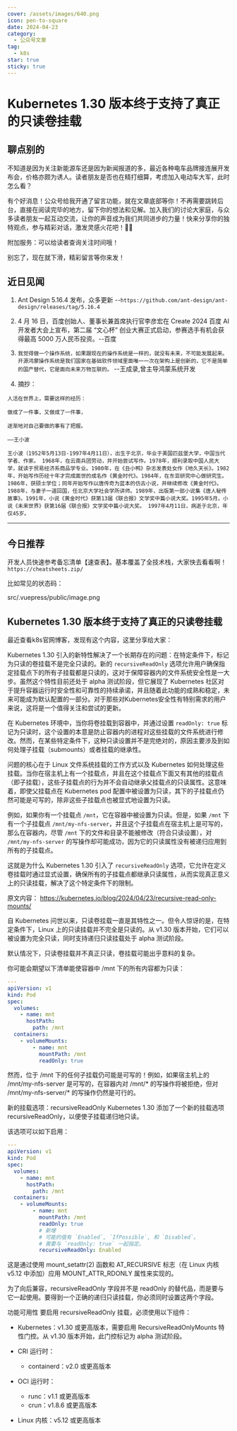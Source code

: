 ```yaml
---
cover: /assets/images/640.png
icon: pen-to-square
date: 2024-04-23
category:
  - 公众号文章
tag:
  - k8s
star: true
sticky: true
---
```

# Kubernetes 1.30 版本终于支持了真正的只读卷挂载

## 聊点别的

不知道是因为关注新能源车还是因为新闻报道的多，最近各种电车品牌接连展开发布会，价格亦颇为诱人。读者朋友是否也在精打细算，考虑加入电动车大军，此时怎么看？

有个好消息！公众号给我开通了留言功能，就在文章底部等你！不再需要跳转后台，直接在阅读完毕的地方，留下你的想法和见解。加入我们的讨论大家庭，与众多读者朋友一起互动交流，让你的声音成为我们共同进步的力量！快来分享你的独特观点，参与精彩对话，激发灵感火花吧！💬✨

附加服务：可以给读者查询关注时间哦！

别忘了，现在就下滑，精彩留言等你来发！


## 近日见闻
1.  Ant Design 5.16.4 发布，众多更新 --`https://github.com/ant-design/ant-design/releases/tag/5.16.4`

2. 4 月 16 日，百度创始人、董事长兼首席执行官李彦宏在 Create 2024 百度 AI 开发者大会上宣布，第二届 “文心杯” 创业大赛正式启动，参赛选手有机会获得最高 5000 万人民币投资。--百度

3. `我觉得做一个操作系统，如果跟现在的操作系统是一样的，就没有未来，不可能发展起来。开源鸿蒙操作系统是我们国家在基础软件领域里面唯一一次在架构上是创新的，它不是简单的国产替代，它是面向未来万物互联的。` --王成录,曾主导鸿蒙系统开发

4. 摘抄：

```
人活在世界上，需要这样的经历：

做成了一件事，又做成了一件事，

逐渐地对自己要做的事有了把握。

——王小波

王小波（1952年5月13日-1997年4月11日），出生于北京，毕业于美国匹兹堡大学，中国当代学者、作家。 1968年，在云南兵团劳动，并开始尝试写作。1978年，顺利录取中国人民大学，就读于贸易经济系商品学专业。1980年，在《丑小鸭》杂志发表处女作《地久天长》。1982年，开始写作历经十年才完成面世的成名作《黄金时代》。1984年，在东亚研究中心做研究生。1986年，获硕士学位；同年开始写作以唐传奇为蓝本的仿古小说，并继续修改《黄金时代》。1988年，与妻子一道回国，任北京大学社会学所讲师。1989年，出版第一部小说集《唐人秘传故事》。1991年，小说《黄金时代》获第13届《联合报》文学奖中篇小说大奖。1995年5月，小说《未来世界》获第16届《联合报》文学奖中篇小说大奖。 1997年4月11日，病逝于北京，年仅45岁。

```

--- 
## 今日推荐

开发人员快速参考备忘清单【速查表】。基本覆盖了全技术栈，大家快去看看啊！
`https://cheatsheets.zip/`

比如常见的状态码：

src/.vuepress/public/image.png

## Kubernetes 1.30 版本终于支持了真正的只读卷挂载

最近查看k8s官网博客，发现有这个内容，这里分享给大家：

Kubernetes 1.30 引入的新特性解决了一个长期存在的问题：在特定条件下，标记为只读的卷挂载不是完全只读的。新的 `recursiveReadOnly` 选项允许用户确保指定挂载点下的所有子挂载都是只读的，这对于保障容器内的文件系统安全性是一大步。虽然这个特性目前还处于 alpha 测试阶段，但它展现了 Kubernetes 社区对于提升容器运行时安全性和可靠性的持续承诺，并且随着此功能的成熟和稳定，未来可能成为默认配置的一部分。对于那些对Kubernetes安全性有特别需求的用户来说，这将是一个值得关注和尝试的更新。

在 Kubernetes 环境中，当你将卷挂载到容器中，并通过设置 `readOnly: true` 标记为只读时，这个设置的本意是防止容器内的进程对这些挂载的文件系统进行修改。然而，在某些特定条件下，这种只读设置并不是完绝对的，原因主要涉及到如何处理子挂载（submounts）或者挂载的继承性。

问题的核心在于 Linux 文件系统挂载的工作方式以及 Kubernetes 如何处理这些挂载。当你在宿主机上有一个挂载点，并且在这个挂载点下面又有其他的挂载点（即子挂载），这些子挂载点的行为并不会自动继承父挂载点的只读属性。这意味着，即使父挂载点在 Kubernetes pod 配置中被设置为只读，其下的子挂载点仍然可能是可写的，除非这些子挂载点也被显式地设置为只读。

例如，如果你有一个挂载点 `/mnt`，它在容器中被设置为只读。但是，如果 `/mnt` 下有一个子挂载点 `/mnt/my-nfs-server`，并且这个子挂载点在宿主机上是可写的，那么在容器内，尽管 `/mnt` 下的文件和目录不能被修改（符合只读设置），对 `/mnt/my-nfs-server` 的写操作却可能成功，因为它的只读属性没有被递归应用到所有的子挂载点。

这就是为什么 Kubernetes 1.30 引入了 `recursiveReadOnly` 选项，它允许在定义卷挂载时通过显式设置，确保所有的子挂载点都继承只读属性，从而实现真正意义上的只读挂载，解决了这个特定条件下的限制。


原文内容： https://kubernetes.io/blog/2024/04/23/recursive-read-only-mounts/

自 Kubernetes 问世以来，只读卷挂载一直是其特性之一。但令人惊讶的是，在特定条件下，Linux 上的只读挂载并不完全是只读的。从 v1.30 版本开始，它们可以被设置为完全只读，同时支持递归只读挂载处于 alpha 测试阶段。

默认情况下，只读卷挂载并不真正只读，卷挂载可能出乎意料的复杂。

你可能会期望以下清单能使容器中 /mnt 下的所有内容都为只读：

```yaml
---
apiVersion: v1
kind: Pod
spec:
  volumes:
    - name: mnt
      hostPath:
        path: /mnt
  containers:
    - volumeMounts:
        - name: mnt
          mountPath: /mnt
          readOnly: true
```
然而，位于 /mnt 下的任何子挂载仍可能是可写的！例如，如果宿主机上的 /mnt/my-nfs-server 是可写的，在容器内对 /mnt/* 的写操作将被拒绝，但对 /mnt/my-nfs-server/* 的写操作仍然是可行的。

新的挂载选项：recursiveReadOnly
Kubernetes 1.30 添加了一个新的挂载选项 recursiveReadOnly，以便使子挂载递归地只读。

该选项可以如下启用：

```yaml
---
apiVersion: v1
kind: Pod
spec:
  volumes:
    - name: mnt
      hostPath:
        path: /mnt
  containers:
    - volumeMounts:
        - name: mnt
          mountPath: /mnt
          readOnly: true
          # 新增
          # 可能的值有 `Enabled`, `IfPossible`, 和 `Disabled`。
          # 需要与 `readOnly: true` 一起指定。
          recursiveReadOnly: Enabled
```
这是通过使用 mount_setattr(2) 函数和 AT_RECURSIVE 标志（在 Linux 内核 v5.12 中添加）应用 MOUNT_ATTR_RDONLY 属性来实现的。

为了向后兼容，recursiveReadOnly 字段并不是 readOnly 的替代品，而是要与它一起使用。要得到一个正确的递归只读挂载，你必须同时设置这两个字段。

功能可用性
要启用 recursiveReadOnly 挂载，必须使用以下组件：

- Kubernetes：v1.30 或更高版本，需要启用 RecursiveReadOnlyMounts 特性门控。从 v1.30 版本开始，此门控标记为 alpha 测试阶段。
  
- CRI 运行时：
  - containerd：v2.0 或更高版本

- OCI 运行时：
  - runc：v1.1 或更高版本
  - crun：v1.8.6 或更高版本

- Linux 内核：v5.12 或更高版本


